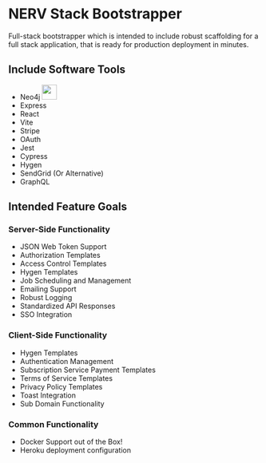 # NERV Stack Bootstrapper
Full-stack bootstrapper which is intended to include robust scaffolding for a full stack application, that is ready for production deployment in minutes. 


## Include Software Tools
* Neo4j <img width="30" src="https://neo4j.com/wp-content/themes/neo4jweb/v2-templates/brand/assets/neo4j-icon-color.png"/>
* Express
* React
* Vite
* Stripe
* OAuth
* Jest
* Cypress
* Hygen
* SendGrid (Or Alternative)
* GraphQL

## Intended Feature Goals

### Server-Side Functionality
* JSON Web Token Support
* Authorization Templates
* Access Control Templates
* Hygen Templates
* Job Scheduling and Management
* Emailing Support
* Robust Logging
* Standardized API Responses
* SSO Integration

### Client-Side Functionality
* Hygen Templates
* Authentication Management
* Subscription Service Payment Templates
* Terms of Service Templates
* Privacy Policy Templates
* Toast Integration
* Sub Domain Functionality



### Common Functionality
* Docker Support out of the Box!
* Heroku deployment configuration
